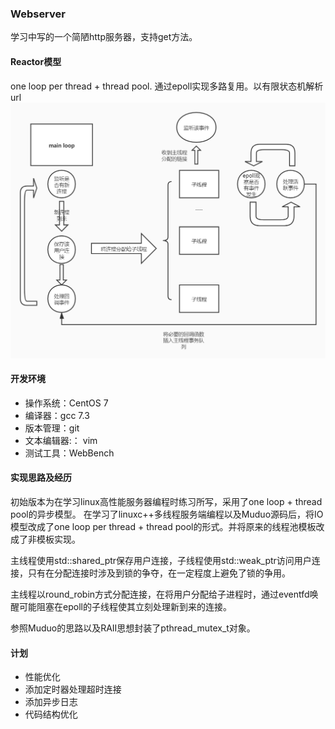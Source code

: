 ### Webserver
学习中写的一个简陋http服务器，支持get方法。


#### Reactor模型
one loop per thread + thread pool. 通过epoll实现多路复用。以有限状态机解析url
![Alt text](./结构模型.jpg)



#### 开发环境
* 操作系统：CentOS 7
* 编译器：gcc 7.3
* 版本管理：git
* 文本编辑器:： vim
* 测试工具：WebBench

#### 实现思路及经历
初始版本为在学习linux高性能服务器编程时练习所写，采用了one loop + thread pool的异步模型。
在学习了linuxc++多线程服务端编程以及Muduo源码后，将IO模型改成了one loop per thread + thread pool的形式。并将原来的线程池模板改成了非模板实现。

主线程使用std::shared_ptr保存用户连接，子线程使用std::weak_ptr访问用户连接，只有在分配连接时涉及到锁的争夺，在一定程度上避免了锁的争用。

主线程以round_robin方式分配连接，在将用户分配给子进程时，通过eventfd唤醒可能阻塞在epoll的子线程使其立刻处理新到来的连接。

参照Muduo的思路以及RAII思想封装了pthread_mutex_t对象。


#### 计划
* 性能优化
* 添加定时器处理超时连接
* 添加异步日志
* 代码结构优化
